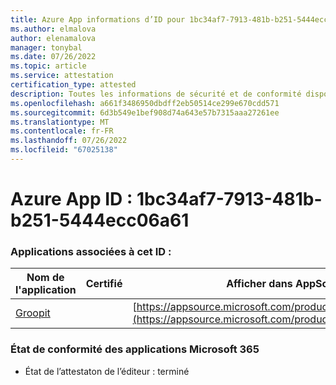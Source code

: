 ```yaml
---
title: Azure App informations d’ID pour 1bc34af7-7913-481b-b251-5444ecc06a61
ms.author: elmalova
author: elenamalova
manager: tonybal
ms.date: 07/26/2022
ms.topic: article
ms.service: attestation
certification_type: attested
description: Toutes les informations de sécurité et de conformité disponibles pour 1bc34af7-7913-481b-b251-5444ecc06a61.
ms.openlocfilehash: a661f3486950dbdff2eb50514ce299e670cdd571
ms.sourcegitcommit: 6d3b549e1bef908d74a643e57b7315aaa27261ee
ms.translationtype: MT
ms.contentlocale: fr-FR
ms.lasthandoff: 07/26/2022
ms.locfileid: "67025138"
---
```

# <a name="azure-app-id-1bc34af7-7913-481b-b251-5444ecc06a61"></a>Azure App ID : 1bc34af7-7913-481b-b251-5444ecc06a61


### <a name="apps-associated-with-this-id"></a>Applications associées à cet ID :
| **Nom de l'application** | **Certifié** | **Afficher dans AppSource** |
|--------------|---------------|-----------------------|
| [Groopit](../forward/WA200003818.md) |  | [https://appsource.microsoft.com/product/office/WA200003818](https://appsource.microsoft.com/product/office/WA200003818) |

### <a name="microsoft-365-app-compliance-status"></a>État de conformité des applications Microsoft 365
- État de l’attestaton de l’éditeur : terminé
